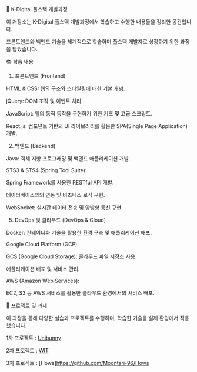 📘 K-Digital 풀스택 개발과정

이 저장소는 K-Digital 풀스택 개발과정에서 학습하고 수행한 내용들을 정리한 공간입니다.

프론트엔드와 백엔드 기술을 체계적으로 학습하며 풀스택 개발자로 성장하기 위한 과정을 담았습니다.


📚 학습 내용

1. 프론트엔드 (Frontend)

HTML & CSS: 웹의 구조와 스타일링에 대한 기본 개념.

jQuery: DOM 조작 및 이벤트 처리.

JavaScript: 웹의 동적 동작을 구현하기 위한 기초 및 고급 스크립트.

React.js: 컴포넌트 기반의 UI 라이브러리를 활용한 SPA(Single Page Application) 개발.

2. 백엔드 (Backend)

Java: 객체 지향 프로그래밍 및 백엔드 애플리케이션 개발.

STS3 & STS4 (Spring Tool Suite):

Spring Framework를 사용한 RESTful API 개발.

데이터베이스와의 연동 및 비즈니스 로직 구현.

WebSocket: 실시간 데이터 전송 및 양방향 통신 구현.

5. DevOps 및 클라우드 (DevOps & Cloud)

Docker: 컨테이너화 기술을 활용한 환경 구축 및 애플리케이션 배포.

Google Cloud Platform (GCP):

GCS (Google Cloud Storage): 클라우드 파일 저장소 사용.

애플리케이션 배포 및 서비스 관리.

AWS (Amazon Web Services):

EC2, S3 등 AWS 서비스를 활용한 클라우드 환경에서의 서비스 배포.

🚀 프로젝트 및 과제

이 과정을 통해 다양한 실습과 프로젝트를 수행하며, 학습한 기술을 실제 환경에서 적용했습니다.

1차 프로젝트 : [Unibunny](https://github.com/Moontari-96/Unibunny)

2차 프로젝트 : [WIT](https://github.com/Moontari-96/WIT)

3차 프로젝트 : [Hows]https://github.com/Moontari-96/Hows
